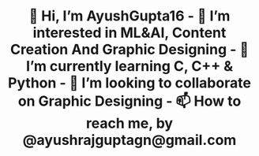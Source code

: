 <h1 align='center'>👋 Hi, I’m AyushGupta16
- 👀 I’m interested in ML&AI, Content Creation And Graphic Designing
- 🌱 I’m currently learning C, C++ & Python
- 💞️ I’m looking to collaborate on Graphic Designing
- 📫 How to reach me, by @ayushrajguptagn@gmail.com

<!---
AyushGupta16/AyushGupta16 is a ✨ special ✨ repository because its `README.md` (this file) appears on your GitHub profile.
You can click the Preview link to take a look at your changes.
--->
